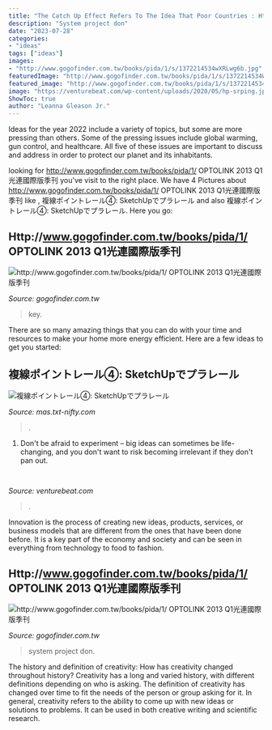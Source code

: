```yaml
---
title: "The Catch Up Effect Refers To The Idea That Poor Countries : Http://www.gogofinder.com.tw/books/pida/1/ Optolink 2013 Q1光連國際版季刊"
description: "System project don"
date: "2023-07-28"
categories:
- "ideas"
tags: ["ideas"]
images:
- "http://www.gogofinder.com.tw/books/pida/1/s/1372214534wXRLwg6b.jpg"
featuredImage: "http://www.gogofinder.com.tw/books/pida/1/s/1372214534WXANrKAN.jpg"
featured_image: "http://www.gogofinder.com.tw/books/pida/1/s/1372214534WXANrKAN.jpg"
image: "https://venturebeat.com/wp-content/uploads/2020/05/hp-srping.jpg"
ShowToc: true
author: "Leanna Gleason Jr."
---
```



Ideas for the year 2022 include a variety of topics, but some are more pressing than others. Some of the pressing issues include global warming, gun control, and healthcare. All five of these issues are important to discuss and address in order to protect our planet and its inhabitants.

	

		
looking for http://www.gogofinder.com.tw/books/pida/1/ OPTOLINK 2013 Q1光連國際版季刊 you've visit to the right place. We have 4 Pictures about http://www.gogofinder.com.tw/books/pida/1/ OPTOLINK 2013 Q1光連國際版季刊 like , 複線ポイントレール④: SketchUpでプラレール and also 複線ポイントレール④: SketchUpでプラレール. Here you go:
		
    
## Http://www.gogofinder.com.tw/books/pida/1/ OPTOLINK 2013 Q1光連國際版季刊

<img loading=lazy src="http://www.gogofinder.com.tw/books/pida/1/s/1372214534WXANrKAN.jpg" onerror="this.onerror=null;this.src='https://tse4.mm.bing.net/th?id=OIP.qMKG5vJpnl_skv6s0kkB2wHaKf&amp;pid=15.1';" alt="http://www.gogofinder.com.tw/books/pida/1/ OPTOLINK 2013 Q1光連國際版季刊">

_Source: gogofinder.com.tw_

>key. 

	

There are so many amazing things that you can do with your time and resources to make your home more energy efficient. Here are a few ideas to get you started:

    
## 複線ポイントレール④: SketchUpでプラレール

<img loading=lazy src="http://mas.txt-nifty.com/3d/images/2009/09/13/2009091304.jpg" onerror="this.onerror=null;this.src='https://tse2.mm.bing.net/th?id=OIP.RTssF5TX5ie2QubeTUU0IQHaEK&amp;pid=15.1';" alt="複線ポイントレール④: SketchUpでプラレール">

_Source: mas.txt-nifty.com_

>. 

	

1. Don't be afraid to experiment – big ideas can sometimes be life-changing, and you don't want to risk becoming irrelevant if they don't pan out.

    
## 

<img loading=lazy src="https://venturebeat.com/wp-content/uploads/2020/05/hp-srping.jpg" onerror="this.onerror=null;this.src='https://tse2.mm.bing.net/th?id=OIP.qUUhiSxdv1PtsJHjvuuKjgHaF7&amp;pid=15.1';" alt="">

_Source: venturebeat.com_

>. 

	

Innovation is the process of creating new ideas, products, services, or business models that are different from the ones that have been done before. It is a key part of the economy and society and can be seen in everything from technology to food to fashion.

    
## Http://www.gogofinder.com.tw/books/pida/1/ OPTOLINK 2013 Q1光連國際版季刊

<img loading=lazy src="http://www.gogofinder.com.tw/books/pida/1/s/1372214534wXRLwg6b.jpg" onerror="this.onerror=null;this.src='https://tse1.mm.bing.net/th?id=OIP.afQVcgcfA_a7dydgN9o8IgHaKf&amp;pid=15.1';" alt="http://www.gogofinder.com.tw/books/pida/1/ OPTOLINK 2013 Q1光連國際版季刊">

_Source: gogofinder.com.tw_

>system project don. 

	

The history and definition of creativity: How has creativity changed throughout history?
Creativity has a long and varied history, with different definitions depending on who is asking. The definition of creativity has changed over time to fit the needs of the person or group asking for it. In general, creativity refers to the ability to come up with new ideas or solutions to problems. It can be used in both creative writing and scientific research.

